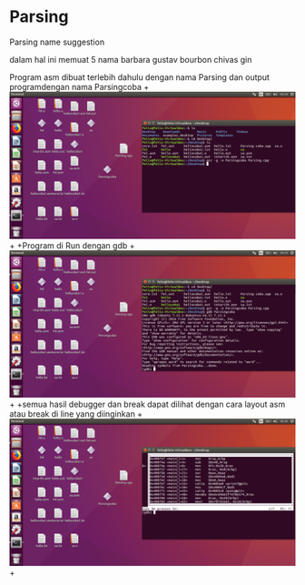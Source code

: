 # Parsing
Parsing name suggestion

dalam hal ini memuat 5 nama 
barbara
gustav
bourbon
chivas
gin
  
  Program asm dibuat terlebih dahulu dengan nama Parsing dan output programdengan nama Parsingcoba
 +![](/p1.png)
 +
 +Program di Run dengan gdb
 +![](/p2.png)
 +
 +semua hasil debugger dan break dapat dilihat dengan cara layout asm atau break di line yang diinginkan
 +![](/layout.png)
 +

